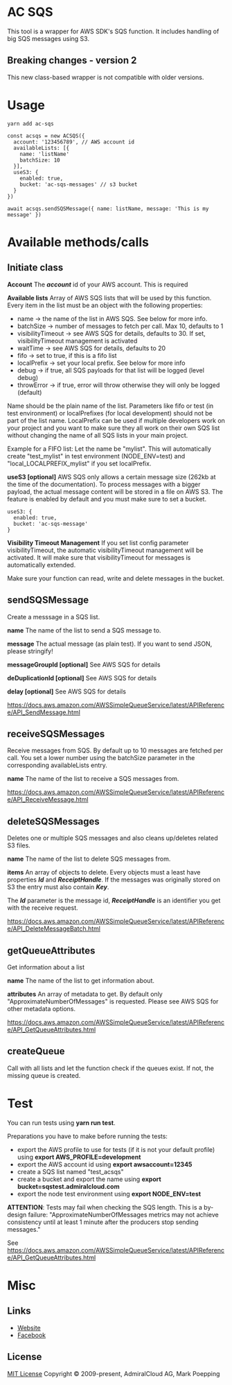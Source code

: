 # AC SQS
This tool is a wrapper for AWS SDK's SQS function. It includes handling of big SQS messages using S3.

## Breaking changes - version 2
This new class-based wrapper is not compatible with older versions. 

# Usage

```
yarn add ac-sqs

const acsqs = new ACSQS({
  account: '123456789', // AWS account id
  availableLists: [{
    name: 'listName'
    batchSize: 10
  }],
  useS3: {
    enabled: true,
    bucket: 'ac-sqs-messages' // s3 bucket
  }
})

await acsqs.sendSQSMessage({ name: listName, message: 'This is my message' })
```

# Available methods/calls
## Initiate class
**Account**
The ***account*** id of your AWS account. This is required

**Available lists**
Array of AWS SQS lists that will be used by this function. Every item in the list must be an object with the following properties:
+ name -> the name of the list in AWS SQS. See below for more info.
+ batchSize -> number of messages to fetch per call. Max 10, defaults to 1
+ visibilityTimeout -> see AWS SQS for details, defaults to 30. If set, visibilityTimeout management is activated
+ waitTime -> see AWS SQS for details, defaults to 20
+ fifo -> set to true, if this is a fifo list
+ localPrefix -> set your local prefix. See below for more info
+ debug -> if true, all SQS payloads for that list will be logged (level debug)
+ throwError -> if true, error will throw otherwise they will only be logged (default)

Name should be the plain name of the list. Parameters like fifo or test (in test environment) or localPrefixes (for local development) should not be part of the list name. LocalPrefix can be used if multiple developers work on your project and you want to make sure they all work on their own SQS list without changing the name of all SQS lists in your main project.

Example for a FIFO list:
Let the name be "mylist". This will automatically create "test_mylist" in test environment (NODE_ENV=test) and "local_LOCALPREFIX_mylist" if you set localPrefix.

**useS3 [optional]**
AWS SQS only allows a certain message size (262kb at the time of the documentation). To process messages with a bigger payload, the actual message content will be stored in a file on AWS S3. The feature is enabled by default and you must make sure to set a bucket.

```
useS3: {
  enabled: true,
  bucket: 'ac-sqs-message'
}
```

**Visibility Timeout Management**
If you set list config parameter visibilityTimeout, the automatic visibilityTimeout management will be activated. It will make sure that visibilityTimeout for messages is automatically extended.

Make sure your function can read, write and delete messages in the bucket.

## sendSQSMessage
Create a messsage in a SQS list.

**name**
The name of the list to send a SQS message to.

**message**
The actual message (as plain test). If you want to send JSON, please stringify!

**messageGroupId [optional]**
See AWS SQS for details

**deDuplicationId [optional]**
See AWS SQS for details

**delay [optional]**
See AWS SQS for details

https://docs.aws.amazon.com/AWSSimpleQueueService/latest/APIReference/API_SendMessage.html

## receiveSQSMessages
Receive messages from SQS. By default up to 10 messages are fetched per call. You set a lower number using the batchSize parameter in the corresponding availableLists entry. 

**name**
The name of the list to receive a SQS messages from.

https://docs.aws.amazon.com/AWSSimpleQueueService/latest/APIReference/API_ReceiveMessage.html

## deleteSQSMessages
Deletes one or multiple SQS messages and also cleans up/deletes related S3 files.

**name**
The name of the list to delete SQS messages from.

**items**
An array of objects to delete. Every objects must a least have properties ***Id*** and ***ReceiptHandle***. If the messages was originally stored on S3 the entry must also contain ***Key***.

The ***Id*** parameter is the message id, ***ReceiptHandle*** is an identifier you get with the receive request.

https://docs.aws.amazon.com/AWSSimpleQueueService/latest/APIReference/API_DeleteMessageBatch.html

## getQueueAttributes
Get information about a list

**name**
The name of the list to get information about.

**attributes**
An array of metadata to get. By default only "ApproximateNumberOfMessages" is requested. Please see AWS SQS for other metadata options.

https://docs.aws.amazon.com/AWSSimpleQueueService/latest/APIReference/API_GetQueueAttributes.html

## createQueue
Call with all lists and let the function check if the queues exist. If not, the missing queue is created.

# Test
You can run tests using **yarn run test**.

Preparations you have to make before running the tests:

+ export the AWS profile to use for tests (if it is not your default profile) using  **export AWS_PROFILE=development**
+ export the AWS account id using **export awsaccount=12345**
+ create a SQS list named "test_acsqs"
+ create a bucket and export the name using **export bucket=sqstest.admiralcloud.com**
+ export the node test environment using **export NODE_ENV=test**

**ATTENTION**: Tests may fail when checking the SQS length. This is a by-design failure:
"ApproximateNumberOfMessages metrics may not achieve consistency until at least 1 minute after the producers stop sending messages."

See https://docs.aws.amazon.com/AWSSimpleQueueService/latest/APIReference/API_GetQueueAttributes.html

# Misc
## Links
- [Website](https://www.admiralcloud.com/)
- [Facebook](https://www.facebook.com/MediaAssetManagement/)

## License
[MIT License](https://opensource.org/licenses/MIT) Copyright © 2009-present, AdmiralCloud AG, Mark Poepping
